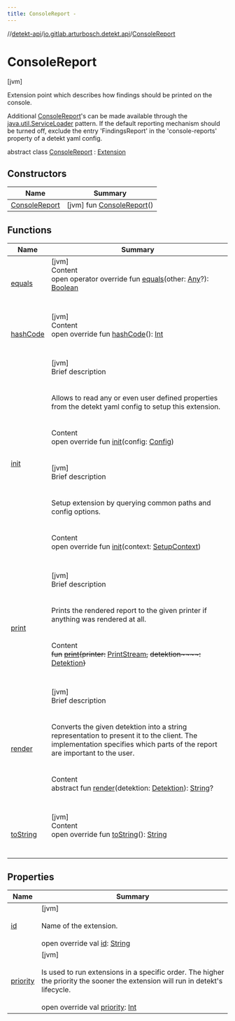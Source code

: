 ```yaml
---
title: ConsoleReport -
---
```

//[detekt-api](../../index.md)/[io.gitlab.arturbosch.detekt.api](../index.md)/[ConsoleReport](index.md)



# ConsoleReport  
 [jvm] 



Extension point which describes how findings should be printed on the console.



Additional [ConsoleReport](index.md)'s can be made available through the [java.util.ServiceLoader](https://docs.oracle.com/javase/8/docs/api/java/util/ServiceLoader.html) pattern. If the default reporting mechanism should be turned off, exclude the entry 'FindingsReport' in the 'console-reports' property of a detekt yaml config.



abstract class [ConsoleReport](index.md) : [Extension](../-extension/index.md)   


## Constructors  
  
|  Name|  Summary| 
|---|---|
| [ConsoleReport](-console-report.md)|  [jvm] fun [ConsoleReport](-console-report.md)()   <br>


## Functions  
  
|  Name|  Summary| 
|---|---|
| [equals](../../io.gitlab.arturbosch.detekt.api.internal/-yaml-config/-companion/index.md#kotlin/Any/equals/#kotlin.Any?/PointingToDeclaration/)| [jvm]  <br>Content  <br>open operator override fun [equals](../../io.gitlab.arturbosch.detekt.api.internal/-yaml-config/-companion/index.md#kotlin/Any/equals/#kotlin.Any?/PointingToDeclaration/)(other: [Any](https://kotlinlang.org/api/latest/jvm/stdlib/kotlin/-any/index.html)?): [Boolean](https://kotlinlang.org/api/latest/jvm/stdlib/kotlin/-boolean/index.html)  <br><br><br>
| [hashCode](../../io.gitlab.arturbosch.detekt.api.internal/-yaml-config/-companion/index.md#kotlin/Any/hashCode/#/PointingToDeclaration/)| [jvm]  <br>Content  <br>open override fun [hashCode](../../io.gitlab.arturbosch.detekt.api.internal/-yaml-config/-companion/index.md#kotlin/Any/hashCode/#/PointingToDeclaration/)(): [Int](https://kotlinlang.org/api/latest/jvm/stdlib/kotlin/-int/index.html)  <br><br><br>
| [init](../-extension/init.md)| [jvm]  <br>Brief description  <br><br><br>Allows to read any or even user defined properties from the detekt yaml config to setup this extension.<br><br>  <br>Content  <br>open override fun [init](../-extension/init.md)(config: [Config](../-config/index.md))  <br><br><br>[jvm]  <br>Brief description  <br><br><br>Setup extension by querying common paths and config options.<br><br>  <br>Content  <br>open override fun [init](../-extension/init.md)(context: [SetupContext](../-setup-context/index.md))  <br><br><br>
| [print](print.md)| [jvm]  <br>Brief description  <br><br><br>Prints the rendered report to the given printer if anything was rendered at all.<br><br>  <br>Content  <br>~~fun~~ [~~print~~](print.md)~~(~~~~printer~~~~:~~ [PrintStream](https://docs.oracle.com/javase/8/docs/api/java/io/PrintStream.html)~~,~~ ~~detektion~~~~:~~ [Detektion](../-detektion/index.md)~~)~~  <br><br><br>
| [render](render.md)| [jvm]  <br>Brief description  <br><br><br>Converts the given detektion into a string representation to present it to the client. The implementation specifies which parts of the report are important to the user.<br><br>  <br>Content  <br>abstract fun [render](render.md)(detektion: [Detektion](../-detektion/index.md)): [String](https://kotlinlang.org/api/latest/jvm/stdlib/kotlin/-string/index.html)?  <br><br><br>
| [toString](../../io.gitlab.arturbosch.detekt.api.internal/-yaml-config/-companion/index.md#kotlin/Any/toString/#/PointingToDeclaration/)| [jvm]  <br>Content  <br>open override fun [toString](../../io.gitlab.arturbosch.detekt.api.internal/-yaml-config/-companion/index.md#kotlin/Any/toString/#/PointingToDeclaration/)(): [String](https://kotlinlang.org/api/latest/jvm/stdlib/kotlin/-string/index.html)  <br><br><br>


## Properties  
  
|  Name|  Summary| 
|---|---|
| [id](index.md#io.gitlab.arturbosch.detekt.api/ConsoleReport/id/#/PointingToDeclaration/)|  [jvm] <br><br>Name of the extension.<br><br>open override val [id](index.md#io.gitlab.arturbosch.detekt.api/ConsoleReport/id/#/PointingToDeclaration/): [String](https://kotlinlang.org/api/latest/jvm/stdlib/kotlin/-string/index.html)   <br>
| [priority](index.md#io.gitlab.arturbosch.detekt.api/ConsoleReport/priority/#/PointingToDeclaration/)|  [jvm] <br><br>Is used to run extensions in a specific order. The higher the priority the sooner the extension will run in detekt's lifecycle.<br><br>open override val [priority](index.md#io.gitlab.arturbosch.detekt.api/ConsoleReport/priority/#/PointingToDeclaration/): [Int](https://kotlinlang.org/api/latest/jvm/stdlib/kotlin/-int/index.html)   <br>

